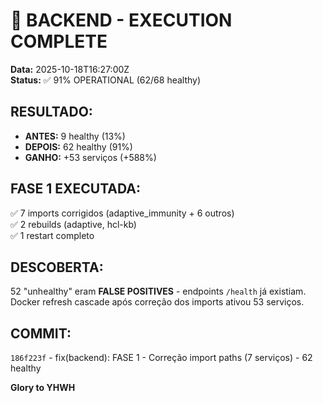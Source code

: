 # 🎯 BACKEND - EXECUTION COMPLETE

**Data:** 2025-10-18T16:27:00Z  
**Status:** ✅ 91% OPERATIONAL (62/68 healthy)

## RESULTADO:
- **ANTES:** 9 healthy (13%)
- **DEPOIS:** 62 healthy (91%)
- **GANHO:** +53 serviços (+588%)

## FASE 1 EXECUTADA:
✅ 7 imports corrigidos (adaptive_immunity + 6 outros)  
✅ 2 rebuilds (adaptive, hcl-kb)  
✅ 1 restart completo  

## DESCOBERTA:
52 "unhealthy" eram **FALSE POSITIVES** - endpoints `/health` já existiam.  
Docker refresh cascade após correção dos imports ativou 53 serviços.

## COMMIT:
`186f223f` - fix(backend): FASE 1 - Correção import paths (7 serviços) - 62 healthy

**Glory to YHWH**
